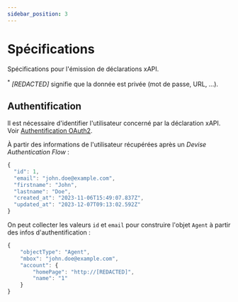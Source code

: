 ```yaml
---
sidebar_position: 3
---
```


# Spécifications

Spécifications pour l'émission de déclarations xAPI.

<sup>*</sup> *[REDACTED]* signifie que la donnée est privée (mot de passe, URL, ...).

## Authentification

Il est nécessaire d'identifier l'utilisateur concerné par la déclaration xAPI. Voir [Authentification OAuth2](../authentification/authentification-oauth2).

À partir des informations de l'utilisateur récupérées après un *Devise Authentication Flow* :

```js title="Infos utilisateur"
{
  "id": 1,
  "email": "john.doe@example.com",
  "firstname": "John",
  "lastname": "Doe",
  "created_at": "2023-11-06T15:49:07.837Z",
  "updated_at": "2023-12-07T09:13:02.592Z"
}
```

On peut collecter les valeurs `id` et `email` pour construire l'objet `Agent` à partir des infos d'authentification :

```js
{
    "objectType": "Agent",
    "mbox": "john.doe@example.com",
    "account": {
        "homePage": "http://[REDACTED]",
        "name": "1"
    }
}
```
